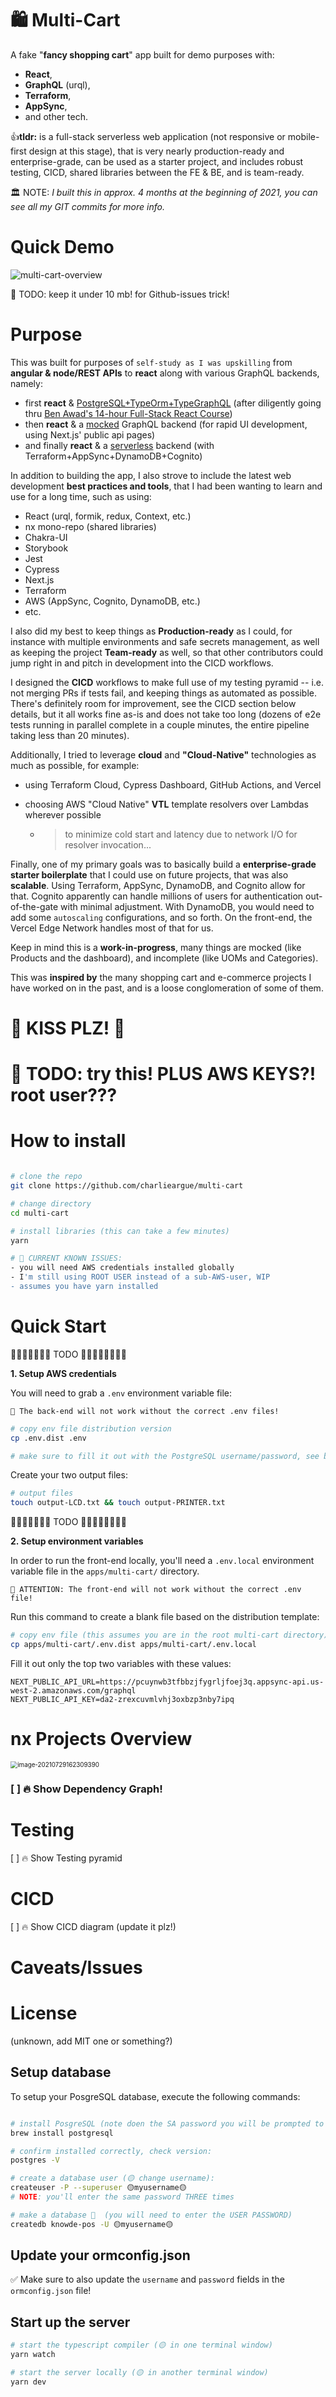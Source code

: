 # 🛍 Multi-Cart

A fake "**fancy shopping cart**" app built for demo purposes with:
* **React**, 
* **GraphQL** (urql), 
* **Terraform**,
* **AppSync**,
* and other tech.

👍**tldr:** is a full-stack serverless web application (not responsive or mobile-first design at this stage), that is very nearly production-ready and enterprise-grade, can be used as a starter project, and includes robust testing, CICD, shared libraries between the FE & BE, and is team-ready.

🏛 NOTE: *I built this in approx. 4 months at the beginning of 2021, you can see all my GIT commits for more info.*



# Quick Demo

![multi-cart-overview]()

🔴 TODO: keep it under 10 mb! for Github-issues trick!





# Purpose 

This was built for purposes of `self-study as I was upskilling` from **angular & node/REST APIs** to **react** along with various GraphQL backends, namely:

* first **react** & <u>PostgreSQL+TypeOrm+TypeGraphQL</u> (after diligently going thru [Ben Awad's 14-hour Full-Stack React Course](https://www.youtube.com/watch?v=I6ypD7qv3Z8))
* then **react** & a <u>mocked</u> GraphQL backend (for rapid UI development, using Next.js' public api pages)
* and finally **react** & a <u>serverless</u> backend (with Terraform+AppSync+DynamoDB+Cognito)

In addition to building the app, I also strove to include the latest web development **best practices and tools**, that I had been wanting to learn and use for a long time, such as using:

- React (urql, formik, redux, Context, etc.)
- nx mono-repo (shared libraries)
- Chakra-UI
- Storybook
- Jest
- Cypress
- Next.js
- Terraform
- AWS (AppSync, Cognito, DynamoDB, etc.)
- etc.

I also did my best to keep things as **Production-ready** as I could, for instance with multiple environments and safe secrets management, as well as keeping the project **Team-ready** as well, so that other contributors could jump right in and pitch in development into the CICD workflows. 

I designed the **CICD** workflows to make full use of my testing pyramid -- i.e. not merging PRs if tests fail, and keeping things as automated as possible. There's definitely room for improvement, see the CICD section below details, but it all works fine as-is and does not take too long (dozens of e2e tests running in parallel complete in a couple minutes, the entire pipeline taking less than 20 minutes).

Additionally, I tried to leverage **cloud** and  **"Cloud-Native"** technologies as much as possible, for example:

* using Terraform Cloud, Cypress Dashboard, GitHub Actions, and Vercel

* choosing AWS "Cloud Native" **VTL** template resolvers over Lambdas wherever possible

  * > to minimize cold start and latency due to network I/O for resolver invocation...

Finally, one of my primary goals was to basically build a **enterprise-grade starter boilerplate** that I could use on future projects, that was also **scalable**. Using Terraform, AppSync, DynamoDB, and Cognito allow for that. Cognito apparently can handle millions of users for authentication out-of-the-gate with minimal adjustment. With DynamoDB, you would need to add some `autoscaling` configurations, and so forth.  On the front-end, the Vercel Edge Network handles most of that for us.

Keep in mind this is a **work-in-progress**, many things are mocked (like Products and the dashboard), and incomplete (like UOMs and Categories). 

This was **inspired by** the many shopping cart and e-commerce projects I have worked on in the past, and is a loose conglomeration of some of them.







# 🔴 KISS PLZ! 💋

# 🔴 TODO: try this! PLUS AWS KEYS?! root user???

# How to install

```sh

# clone the repo
git clone https://github.com/charlieargue/multi-cart

# change directory 
cd multi-cart

# install libraries (this can take a few minutes)
yarn

# 🔴 CURRENT KNOWN ISSUES:
- you will need AWS credentials installed globally
- I'm still using ROOT USER instead of a sub-AWS-user, WIP
- assumes you have yarn installed
```





# Quick Start



🛑🛑🛑🛑🛑🛑🛑 TODO 🛑🛑🛑🛑🛑🛑🛑🛑

**1. Setup AWS credentials**

You will need to grab a `.env` environment variable file:

```
🛑 The back-end will not work without the correct .env files!
```



```sh
# copy env file distribution version
cp .env.dist .env

# make sure to fill it out with the PostgreSQL username/password, see below...
```

Create your two output files:

```sh
# output files
touch output-LCD.txt && touch output-PRINTER.txt
```

🛑🛑🛑🛑🛑🛑🛑 TODO 🛑🛑🛑🛑🛑🛑🛑🛑





**2. Setup environment variables**

In order to run the front-end locally, you'll need a `.env.local` environment variable file in the `apps/multi-cart/` directory.

```
🛑 ATTENTION: The front-end will not work without the correct .env file!
```

Run this command to create a blank file based on the distribution template:

```sh
# copy env file (this assumes you are in the root multi-cart directory)
cp apps/multi-cart/.env.dist apps/multi-cart/.env.local
```

Fill it out only the top two variables with these values:

```
NEXT_PUBLIC_API_URL=https://pcuynwb3tfbbzjfygrljfoej3q.appsync-api.us-west-2.amazonaws.com/graphql
NEXT_PUBLIC_API_KEY=da2-zrexcuvmlvhj3oxbzp3nby7ipq
```









# nx Projects Overview

<img src="/Users/karlgolka/PROJECTS/FYI/_typora_images/image-20210729162309390.png" alt="image-20210729162309390" style="zoom:70%;" />

### [ ] 🔥 Show Dependency Graph!







# Testing

[ ] 🔥 Show Testing pyramid



# CICD

[ ] 🔥 Show CICD diagram (update it plz!)



# Caveats/Issues



# License

(unknown, add MIT one or something?)

















## Setup database

To setup your PosgreSQL database, execute the following commands:
```sh

# install PosgreSQL (note doen the SA password you will be prompted to create)
brew install postgresql

# confirm installed correctly, check version:
postgres -V

# create a database user (🟡 change username):
createuser -P --superuser 🟡myusername🟡
# NOTE: you'll enter the same password THREE times

# make a database 🔴  (you will need to enter the USER PASSWORD)
createdb knowde-pos -U 🟡myusername🟡
```

## Update your ormconfig.json

✅ Make sure to also update the `username` and `password` fields in the `ormconfig.json` file!

## Start up the server

```sh
# start the typescript compiler (🟡 in one terminal window)
yarn watch
```

```sh
# start the server locally (🟡 in another terminal window)
yarn dev
```

